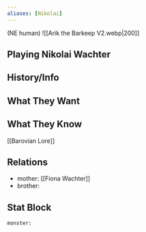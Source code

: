 ```yaml
---
aliases: [Nikolai]
---
```

(NE human)
![[Arik the Barkeep V2.webp|200]]
## Playing Nikolai Wachter

## History/Info

## What They Want

## What They Know
[[Barovian Lore]]

## Relations
- mother: [[Fiona Wachter]]
- brother: 

## Stat Block

```statblock
monster:
```

```dataviewjs
```
